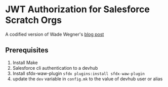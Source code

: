 # JWT Authorization for Salesforce Scratch Orgs
A codified version of Wade Wegner's [blog post](https://www.wadewegner.com/2018/01/authenticate-to-your-scratch-orgs-using-the-oauth-2.0-jwt-bearer-flow/)

## Prerequisites
1. Install Make
2. Salesforce cli authentication to a devhub
3. Install sfdx-waw-plugin `sfdx plugins:install sfdx-waw-plugin`
4. update the `dev` variable in `config.mk` to the value of devhub user or alias



